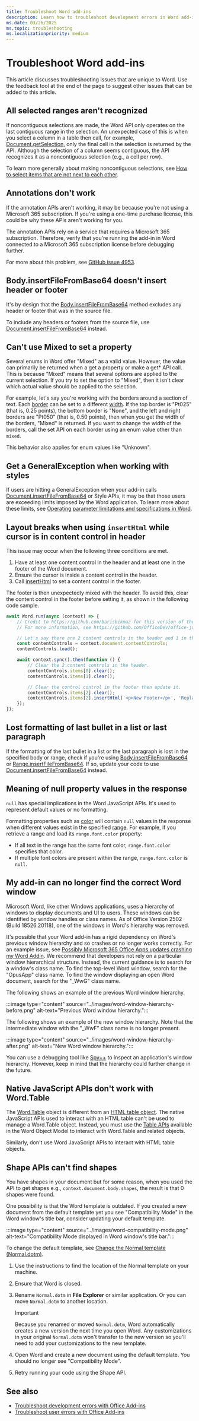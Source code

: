 ```yaml
---
title: Troubleshoot Word add-ins
description: Learn how to troubleshoot development errors in Word add-ins.
ms.date: 03/26/2025
ms.topic: troubleshooting
ms.localizationpriority: medium
---
```


# Troubleshoot Word add-ins

This article discusses troubleshooting issues that are unique to Word. Use the feedback tool at the end of the page to suggest other issues that can be added to this article.

## All selected ranges aren't recognized

If noncontiguous selections are made, the Word API only operates on the last contiguous range in the selection. An unexpected case of this is when you select a column in a table then call, for example, [Document.getSelection](/javascript/api/word/word.document#word-word-document-getselection-member(1)), only the final cell in the selection is returned by the API. Although the selection of a column seems contiguous, the API recognizes it as a noncontiguous selection (e.g., a cell per row).

To learn more generally about making noncontiguous selections, see [How to select items that are not next to each other](https://support.microsoft.com/topic/8b9c1be9-cca3-935a-7cbf-94403aa48d2e).

## Annotations don't work

If the annotation APIs aren't working, it may be because you're not using a Microsoft 365 subscription. If you're using a one-time purchase license, this could be why these APIs aren't working for you.

The annotation APIs rely on a service that requires a Microsoft 365 subscription. Therefore, verify that you're running the add-in in Word connected to a Microsoft 365 subscription license before debugging further.

For more about this problem, see [GitHub issue 4953](https://github.com/OfficeDev/office-js/issues/4953).

## Body.insertFileFromBase64 doesn't insert header or footer

It's by design that the [Body.insertFileFromBase64](/javascript/api/word/word.body#word-word-body-insertfilefrombase64-member(1)) method excludes any header or footer that was in the source file.

To include any headers or footers from the source file, use [Document.insertFileFromBase64](/javascript/api/word/word.document#word-word-document-insertfilefrombase64-member(1)) instead.

## Can't use Mixed to set a property

Several enums in Word offer "Mixed" as a valid value. However, the value can primarily be returned when a get a property or make a get* API call. This is because "Mixed" means that several options are applied to the current selection. If you try to set the option to "Mixed", then it isn't clear which actual value should be applied to the selection.

For example, let's say you're working with the borders around a section of text. Each [border](/javascript/api/word/word.border#word-word-border-width-member) can be set to a different [width](/javascript/api/word/word.borderwidth). If the top border is "Pt025" (that is, 0.25 points), the bottom border is "None", and the left and right borders are "Pt050" (that is, 0.50 points), then when you get the width of the borders, "Mixed" is returned. If you want to change the width of the borders, call the set API on each border using an enum value other than `mixed`.

This behavior also applies for enum values like "Unknown".

## Get a GeneralException when working with styles

If users are hitting a GeneralException when your add-in calls [Document.insertFileFromBase64](/javascript/api/word/word.document#word-word-document-insertfilefrombase64-member(1)) or Style APIs, it may be that those users are exceeding limits imposed by the Word application. To learn more about these limits, see [Operating parameter limitations and specifications in Word](/office/troubleshoot/word/operating-parameter-limitation).

## Layout breaks when using `insertHtml` while cursor is in content control in header

This issue may occur when the following three conditions are met.

1. Have at least one content control in the header and at least one in the footer of the Word document.
1. Ensure the cursor is inside a content control in the header.
1. Call [insertHtml](/javascript/api/word/word.contentcontrol#word-word-contentcontrol-inserthtml-member(1)) to set a content control in the footer.

The footer is then unexpectedly mixed with the header. To avoid this, clear the content control in the footer before setting it, as shown in the following code sample.

```TypeScript
await Word.run(async (context) => {
    // Credit to https://github.com/barisbikmaz for this version of the workaround.
    // For more information, see https://github.com/OfficeDev/office-js/issues/129.

    // Let's say there are 2 content controls in the header and 1 in the footer.
    const contentControls = context.document.contentControls;
    contentControls.load();

    await context.sync().then(function () {
        // Clear the 2 content controls in the header.
        contentControls.items[0].clear(); 
        contentControls.items[1].clear();

        // Clear the control control in the footer then update it.
        contentControls.items[2].clear();
        contentControls.items[2].insertHtml('<p>New Footer</p>', 'Replace');
    });
});
```

## Lost formatting of last bullet in a list or last paragraph

If the formatting of the last bullet in a list or the last paragraph is lost in the specified body or range, check if you're using [Body.insertFileFromBase64](/javascript/api/word/word.body#word-word-body-insertfilefrombase64-member(1)) or [Range.insertFileFromBase64](/javascript/api/word/word.range#word-word-range-insertfilefrombase64-member(1)). If so, update your code to use [Document.insertFileFromBase64](/javascript/api/word/word.document#word-word-document-insertfilefrombase64-member(1)) instead.

## Meaning of null property values in the response

`null` has special implications in the Word JavaScript APIs. It's used to represent default values or no formatting.

Formatting properties such as [color](/javascript/api/word/word.font#word-word-font-color-member) will contain `null` values in the response when different values exist in the specified [range](/javascript/api/word/word.range). For example, if you retrieve a range and load its `range.font.color` property:

- If all text in the range has the same font color, `range.font.color` specifies that color.
- If multiple font colors are present within the range, `range.font.color` is `null`.

## My add-in can no longer find the correct Word window

Microsoft Word, like other Windows applications, uses a hierarchy of windows to display documents and UI to users. These windows can be identified by window handles or class names. As of Office Version 2502 (Build 18526.20118), one of the windows in Word's hierarchy was removed.

It's possible that your Word add-in has a rigid dependency on Word's previous window hierarchy and so crashes or no longer works correctly. For an example issue, see [Possibly Microsoft 365 Office Apps updates crashing my Word Addin](https://aka.ms/word-wwf-crash-issue). We recommend that developers not rely on a particular window hierarchical structure. Instead, the current guidance is to search for a window's class name. To find the top-level Word window, search for the "OpusApp" class name. To find the window displaying an open Word document, search for the "_WwG" class name.

The following shows an example of the previous Word window hierarchy.

:::image type="content" source="../images/word-window-hierarchy-before.png" alt-text="Previous Word window hierarchy.":::

The following shows an example of the new window hierarchy. Note that the intermediate window with the "_WwF" class name is no longer present.

:::image type="content" source="../images/word-window-hierarchy-after.png" alt-text="New Word window hierarchy.":::

You can use a debugging tool like [Spy++](/visualstudio/debugger/using-spy-increment) to inspect an application's window hierarchy. However, keep in mind that the hierarchy could further change in the future.

## Native JavaScript APIs don't work with Word.Table

The [Word.Table](/javascript/api/word/word.table) object is different from an [HTML table object](https://developer.mozilla.org/docs/Learn_web_development/Core/Structuring_content/HTML_table_basics). The native JavaScript APIs used to interact with an HTML table can't be used to manage a Word.Table object. Instead, you must use the [Table APIs](/javascript/api/word/word.table) available in the Word Object Model to interact with Word.Table and related objects.

Similarly, don't use Word JavaScript APIs to interact with HTML table objects.

## Shape APIs can't find shapes

You have shapes in your document but for some reason, when you used the API to get shapes e.g., `context.document.body.shapes`, the result is that 0 shapes were found.

One possibility is that the Word template is outdated. If you created a new document from the default template yet you see "Compatibility Mode" in the Word window's title bar, consider updating your default template.

:::image type="content" source="../images/word-compatibility-mode.png" alt-text="Compatibility Mode displayed in Word window's title bar.":::

To change the default template, see [Change the Normal template (Normal.dotm)](https://support.microsoft.com/office/06de294b-d216-47f6-ab77-ccb5166f98ea).

1. Use the instructions to find the location of the Normal template on your machine.
1. Ensure that Word is closed.
1. Rename `Normal.dotm` in **File Explorer** or similar application. Or you can move `Normal.dotm` to another location.

   > [!IMPORTANT]
   > Because you renamed or moved `Normal.dotm`, Word automatically creates a new version the next time you open Word. Any customizations in your original `Normal.dotm` won't transfer to the new version so you'll need to add your customizations to the new template.

1. Open Word and create a new document using the default template. You should no longer see "Compatibility Mode".
1. Retry running your code using the Shape API.

## See also

- [Troubleshoot development errors with Office Add-ins](../testing/troubleshoot-development-errors.md)
- [Troubleshoot user errors with Office Add-ins](../testing/testing-and-troubleshooting.md)
